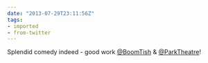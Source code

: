 ```yaml
---
date: "2013-07-29T23:11:56Z"
tags:
- imported
- from-twitter
---
```

Splendid comedy indeed - good work [@BoomTish](/twitter/#/BoomTish) &amp; [@ParkTheatre](/twitter/#/ParkTheatre)\!
